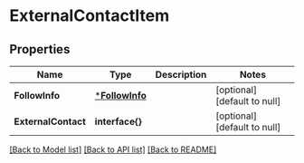 # ExternalContactItem

## Properties
Name | Type | Description | Notes
------------ | ------------- | ------------- | -------------
**FollowInfo** | [***FollowInfo**](FollowInfo.md) |  | [optional] [default to null]
**ExternalContact** | **interface{}** |  | [optional] [default to null]

[[Back to Model list]](../README.md#documentation-for-models) [[Back to API list]](../README.md#documentation-for-api-endpoints) [[Back to README]](../README.md)


